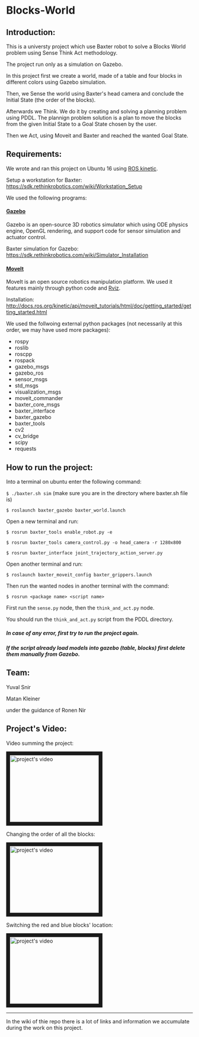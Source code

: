 # Blocks-World

## Introduction:

This is a universty project which use Baxter robot to solve a Blocks World problem using Sense Think Act methodology. 

The project run only as a simulation on Gazebo. 

In this project first we create a world, made of a table and four blocks in different colors using Gazebo simulation. 

Then, we Sense the world using Baxter's head camera and conclude the Initial State (the order of the blocks). 

Afterwards we Think. We do it by creating and solving a planning problem using PDDL. The plannign problem solution is a plan to move the blocks from the given Initial State to a Goal State chosen by the user. 

Then we Act, using Moveit and Baxter and reached the wanted Goal State. 

## Requirements: 

We wrote and ran this project on Ubuntu 16 using [ROS kinetic](http://wiki.ros.org/kinetic/Installation). 

Setup a workstation for Baxter: https://sdk.rethinkrobotics.com/wiki/Workstation_Setup

We used the following programs:

#### [Gazebo](http://gazebosim.org/)

Gazebo is an open-source 3D robotics simulator which using ODE physics engine, OpenGL rendering, and support code for sensor simulation and actuator control.

Baxter simulation for Gazebo: https://sdk.rethinkrobotics.com/wiki/Simulator_Installation

#### [MoveIt](https://moveit.ros.org/)

MoveIt is an open source robotics manipulation platform. We used it features mainly through python code and [Rviz](http://docs.ros.org/kinetic/api/moveit_tutorials/html/doc/quickstart_in_rviz/quickstart_in_rviz_tutorial.html). 

Installation: http://docs.ros.org/kinetic/api/moveit_tutorials/html/doc/getting_started/getting_started.html

We used the follwoing external python packages (not necessarily at this order, we may have used more packages): 

* rospy
* roslib
* roscpp
* rospack
* gazebo_msgs
* gazebo_ros
* sensor_msgs
* std_msgs
* visualization_msgs
* moveit_commander
* baxter_core_msgs
* baxter_interface
* baxter_gazebo
* baxter_tools
* cv2 
* cv_bridge
* scipy
* requests 

## How to run the project:

Into a terminal on ubuntu enter the following command: 

`$ ./baxter.sh sim` (make sure you are in the directory where baxter.sh file is) 

`$ roslaunch baxter_gazebo baxter_world.launch`

Open a new terminal and run: 

`$ rosrun baxter_tools enable_robot.py -e`

`$ rosrun baxter_tools camera_control.py -o head_camera -r 1280x800`

`$ rosrun baxter_interface joint_trajectory_action_server.py`

Open another terminal and run: 

`$ roslaunch baxter_moveit_config baxter_grippers.launch`

Then run the wanted nodes in another terminal with the command: 

`$ rosrun <package name> <script name>`

First run the `sense.py` node, then the `think_and_act.py` node.  

You should run the `think_and_act.py` script from the PDDL directory.

##### In case of any error, first try to run the project again.

##### If the script already load models into gazebo (table, blocks) first delete them manually from Gazebo. 


## Team:

Yuval Snir 

Matan Kleiner 

under the guidance of Ronen Nir

## Project's Video: 

Video summing the project: 

<a href="http://www.youtube.com/watch?feature=player_embedded&v=US_xKeu5Bwk
" target="_blank"><img src="http://img.youtube.com/vi/US_xKeu5Bwk/0.jpg" 
alt="project's video" width="240" height="180" border="10" /></a>

Changing the order of all the blocks: 

<a href="http://www.youtube.com/watch?feature=player_embedded&v=ejzN4vBFjZA
" target="_blank"><img src="http://img.youtube.com/vi/ejzN4vBFjZA/0.jpg" 
alt="project's video" width="240" height="180" border="10" /></a>

Switching the red and blue blocks' location:

<a href="http://www.youtube.com/watch?feature=player_embedded&v=U9Tuuu8TSTA
" target="_blank"><img src="http://img.youtube.com/vi/U9Tuuu8TSTA/0.jpg" 
alt="project's video" width="240" height="180" border="10" /></a>

***

In the wiki of thie repo there is a lot of links and information we accumulate during the work on this project. 

